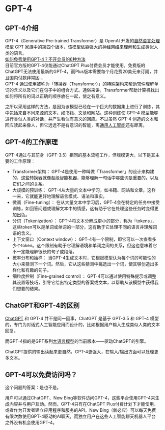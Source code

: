 # GPT-4

<h2>GPT-4介绍</h2>
GPT-4（Generative Pre-trained Transformer）是 OpenAI 开发的<a href="https://ai-bot.cn/what-is-nlp-natural-language-processing/">自然语言处理</a>模型 GPT 家族中的第四个版本，该模型依靠强大的<a href="https://ai-bot.cn/what-is-neural-network/">神经网络</a>来理解和生成类似人类的语言。
<div class="io-edit-post-card-content">
<div class="url-card shortcode-url site_0 mx-auto ">
<div class="card flex-fill mb-3">
<div class="row no-gutters">
<div class="col-4">
<div class="media media-4x3 rounded-left"></div>
</div>
<div class="col-8">
<div class="card-body list-content p-2">
<div class="list-body"><a class="list-title no-c overflowClip_1" title="如何免费使用GPT-4？不开会员的6种方法" href="https://ai-bot.cn/how-to-use-gpt-4-for-free/" target="_blank" rel="noopener">如何免费使用GPT-4？不开会员的6种方法</a>
<div class="list-desc d-none d-md-block text-sm text-secondary my-3">
<div class="overflowClip_2 ">目前官方版的GPT-4仅能通过ChatGPT Plus付费会员才能使用，免费版的ChatGPT无法使用最新的GPT-4，而Plus版本需要每个月花费20美元来订阅，并且国内付款非常困...</div>
</div>
</div>
<div>
<div class="d-flex flex-fill align-items-center text-muted text-xs"></div>
</div>
</div>
</div>
</div>
</div>
</div>
</div>
GPT-4 通过使用被称为「转换器（Transformer）」的特殊架构来帮助软件理解单词的含义以及它们在句子中的组合方式。通俗来讲，Transformer帮助计算机找出如何将所有的词以正确的顺序放在一起，使之有意义。

之所以采用这样的方法，是因为该模型已经在一个巨大的数据集上进行了训练，其中包括来自不同来源的文本，如书籍、文章和网站。这种训练使 GPT-4 模型能够进行类似人类的对话，并产生看似有意义的回应。不过虽然 GPT-4 创造的文本和回应读起来像人，但它远远不是有意识的智能，离<a href="https://ai-bot.cn/what-is-agi-artificial-general-intelligence/">通用人工智能</a>还有距离。
<h2>GPT-4的工作原理</h2>
GPT-4通过与其前身（GPT-3.5）相同的基本流程工作，但规模更大，以下是其主要的工作原理：
<ul>
 	<li>Transformer架构： GPT-4是使用一种叫做「Transformer」的设计来构建的，这些转换器就像超级智能机器，能够理解一句话中哪些词是重要的，以及它们之间的关系。</li>
 	<li>大规模的预训练： GPT-4从大量的文本中学习，如书籍、网站和文章，这样一来，它就能更好地理解语言模式、语法和事实。</li>
 	<li>微调（Fine-tuning）： 在从大量文本中学习后，GPT-4会在特定的任务中接受训练，如回答问题或理解文本中的情感，这有助于它在处理这些任务时变得更加出色。</li>
 	<li>分词（Tokenization）： GPT-4将文本分解成更小的部分，称为「tokens」，这些token可以是单词或单词的一部分，这有助于它处理不同的语言并理解词语的含义。</li>
 	<li>上下文窗口（Context window）： GPT-4有一个限制，即它可以一次查看多少个token。这个限制有助于它理解语境和单词之间的关系，但这也意味着它不一定能理解很长的句子或段落。</li>
 	<li>概率分布和抽样： 当GPT-4生成文本时，它根据模型认为每个词的可能性的大小来猜测下一个词。然后，它从这些猜测中挑选出一个词，使其够创造出多样化和有趣的句子。</li>
 	<li>细粒度控制（Fine-grained control）： GPT-4可以通过使用特殊提示或调整其设置等技巧，引导它给出特定类型的答案或文本，以帮助从该模型中获得我们想要的结果。</li>
</ul>
<h2>ChatGPT和GPT-4的区别</h2>
<a href="https://ai-bot.cn/sites/30.html">ChatGPT</a> 和 GPT-4 并不是同一回事，ChatGPT 是基于 GPT-3.5 和 GPT-4 模型的，专门为对话式人工智能应用而设计的，比如根据用户输入生成类似人类的文本回复。

而GPT-4指的是GPT系列<a href="https://ai-bot.cn/what-is-large-language-model/">大语言模型</a>的当前版本——驱动ChatGPT的引擎。

ChatGPT提供的输出读起来更自然，GPT-4更强大，在输入/输出方面可以处理更多文本。
<h2>GPT-4可以免费访问吗？</h2>
这个问题的答案：是也不是。

用户可以通过ChatGPT、New Bing等软件访问GPT-4，这些平台使用GPT-4来生成内容并与用户互动。然而，GPT-4只有在ChatGPT Plus付费计划下才能使用，或者作为开发者建立应用程序和服务的API。New Bing（新必应）可以每天免费有限次数使用GPT-4驱动的AI聊天，而独立用户在这些人工智能聊天机器人平台之外没有机会使用GPT-4。